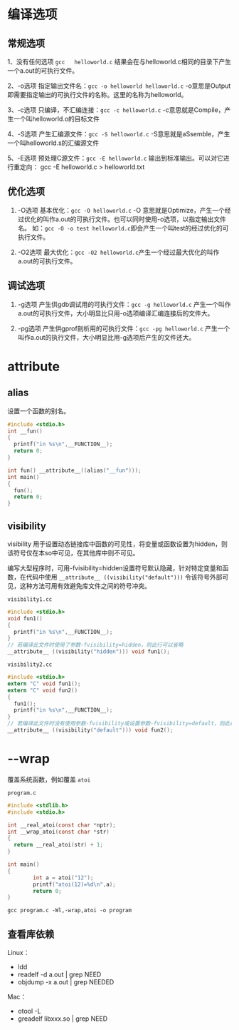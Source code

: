 # 编译选项

## 常规选项

1、没有任何选项
`gcc   helloworld.c`
结果会在与helloworld.c相同的目录下产生一个a.out的可执行文件。

2、-o选项
指定输出文件名：`gcc -o helloworld helloworld.c`
-o意思是Output即需要指定输出的可执行文件的名称。这里的名称为helloworld。

3、-c选项
只编译，不汇编连接：`gcc -c helloworld.c`
-c意思就是Compile，产生一个叫helloworld.o的目标文件

4、-S选项
产生汇编源文件：`gcc -S helloworld.c`
-S意思就是aSsemble，产生一个叫helloworld.s的汇编源文件

5、-E选项
预处理C源文件：`gcc -E helloworld.c`
输出到标准输出。可以对它进行重定向：
gcc -E helloworld.c > helloworld.txt

## 优化选项

1) -O选项
基本优化：`gcc -O helloworld.c`
-O 意思就是Optimize，产生一个经过优化的叫作a.out的可执行文件。也可以同时使用-o选项，以指定输出文件名。
如：`gcc -O -o test helloworld.c`即会产生一个叫test的经过优化的可执行文件。

2) -O2选项
最大优化：`gcc -O2 helloworld.c`产生一个经过最大优化的叫作a.out的可执行文件。

## 调试选项

1) -g选项
产生供gdb调试用的可执行文件：`gcc -g helloworld.c` 产生一个叫作a.out的可执行文件，大小明显比只用-o选项编译汇编连接后的文件大。

2) -pg选项
产生供gprof剖析用的可执行文件：`gcc -pg helloworld.c` 产生一个叫作a.out的执行文件，大小明显比用-g选项后产生的文件还大。

# __attribute__

## alias

设置一个函数的别名。

```c
#include <stdio.h>  
int __fun()
{
  printf("in %s\n",__FUNCTION__);
  return 0;
}

int fun() __attribute__((alias("__fun")));
int main()
{
  fun();
  return 0;
}
```

## visibility

visibility 用于设置动态链接库中函数的可见性，将变量或函数设置为hidden，则该符号仅在本so中可见，在其他库中则不可见。

编写大型程序时，可用-fvisibility=hidden设置符号默认隐藏，针对特定变量和函数，在代码中使用 `__attribute__ ((visibility("default")))` 令该符号外部可见，这种方法可用有效避免库文件之间的符号冲突。

`visibility1.cc`

```c
#include <stdio.h>
void fun1()
{
  printf("in %s\n",__FUNCTION__);
}
// 若编译此文件时使用了参数-fvisibility=hidden，则此行可以省略
__attribute__ ((visibility("hidden"))) void fun1();
```

`visibility2.cc`
```c
#include <stdio.h>
extern "C" void fun1();
extern "C" void fun2()
{
  fun1();
  printf("in %s\n",__FUNCTION__);
}
// 若编译此文件时没有使用参数-fvisibility或设置参数-fvisibility=default，则此行可以省略
__attribute__ ((visibility("default"))) void fun2();
```

# --wrap

覆盖系统函数，例如覆盖 `atoi`

`program.c`
```c
#include <stdlib.h>  
#include <stdio.h>  

int __real_atoi(const char *nptr);
int __wrap_atoi(const char *str)
{
  return __real_atoi(str) + 1;
}

int main()
{
        int a = atoi("12");  
        printf("atoi(12)=%d\n",a);  
        return 0;  
}
```

```shell
gcc program.c -Wl,-wrap,atoi -o program
```

## 查看库依赖

Linux：

- ldd
- readelf -d a.out | grep NEED
- objdump -x a.out | grep NEEDED

Mac：

- otool -L
- greadelf libxxx.so | grep NEED